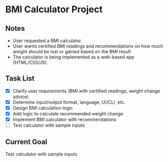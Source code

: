 # BMI Calculator Project

## Notes
- User requested a BMI calculator.
- User wants certified BMI readings and recommendations on how much weight should be lost or gained based on the BMI result.
- The calculator is being implemented as a web-based app (HTML/CSS/JS).

## Task List
- [x] Clarify user requirements (BMI with certified readings, weight change advice)
- [x] Determine input/output format, language, UI/CLI, etc.
- [x] Design BMI calculation logic
- [x] Add logic to calculate recommended weight change
- [x] Implement BMI calculator with recommendations
- [ ] Test calculator with sample inputs

## Current Goal
Test calculator with sample inputs